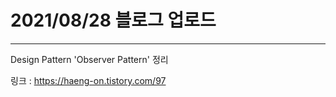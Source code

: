 # 2021/08/28 블로그 업로드
---------------------
Design Pattern 'Observer Pattern' 정리

링크 : https://haeng-on.tistory.com/97
